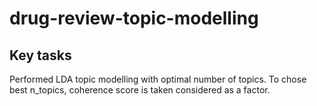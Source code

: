 # drug-review-topic-modelling
## Key tasks
Performed LDA topic modelling with optimal number of topics. To chose best n_topics, coherence score is taken considered as a factor.
